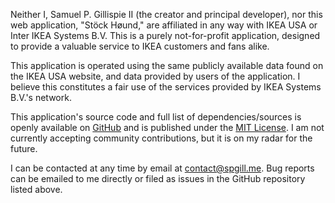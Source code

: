 Neither I, Samuel P. Gillispie II (the creator and principal developer), nor
this web application, "Stöck Høund," are affiliated in any way with IKEA
USA or Inter IKEA Systems B.V. This is a purely not-for-profit
application, designed to provide a valuable service to IKEA customers
and fans alike.

This application is operated using the same publicly available data
found on the IKEA USA website, and data provided by users of the
application. I believe this constitutes a fair use of the services
provided by IKEA Systems B.V.'s network.

This application's source code and full list of dependencies/sources
is openly available on <a href="https://github.com/spgill/stock-hound">GitHub</a> and is
published under the <a href="https://tldrlegal.com/license/mit-license">MIT License</a>. I am
not currently accepting community contributions, but it is on my radar for the future.

I can be contacted at any time by email at <a href="mailto:contact@spgill.me">contact@spgill.me</a>.
Bug reports can be emailed to me directly or filed as issues in
the GitHub repository listed above.
